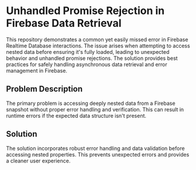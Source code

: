 # Unhandled Promise Rejection in Firebase Data Retrieval

This repository demonstrates a common yet easily missed error in Firebase Realtime Database interactions.  The issue arises when attempting to access nested data before ensuring it's fully loaded, leading to unexpected behavior and unhandled promise rejections. The solution provides best practices for safely handling asynchronous data retrieval and error management in Firebase.

## Problem Description
The primary problem is accessing deeply nested data from a Firebase snapshot without proper error handling and verification.  This can result in runtime errors if the expected data structure isn't present. 

## Solution
The solution incorporates robust error handling and data validation before accessing nested properties. This prevents unexpected errors and provides a cleaner user experience.